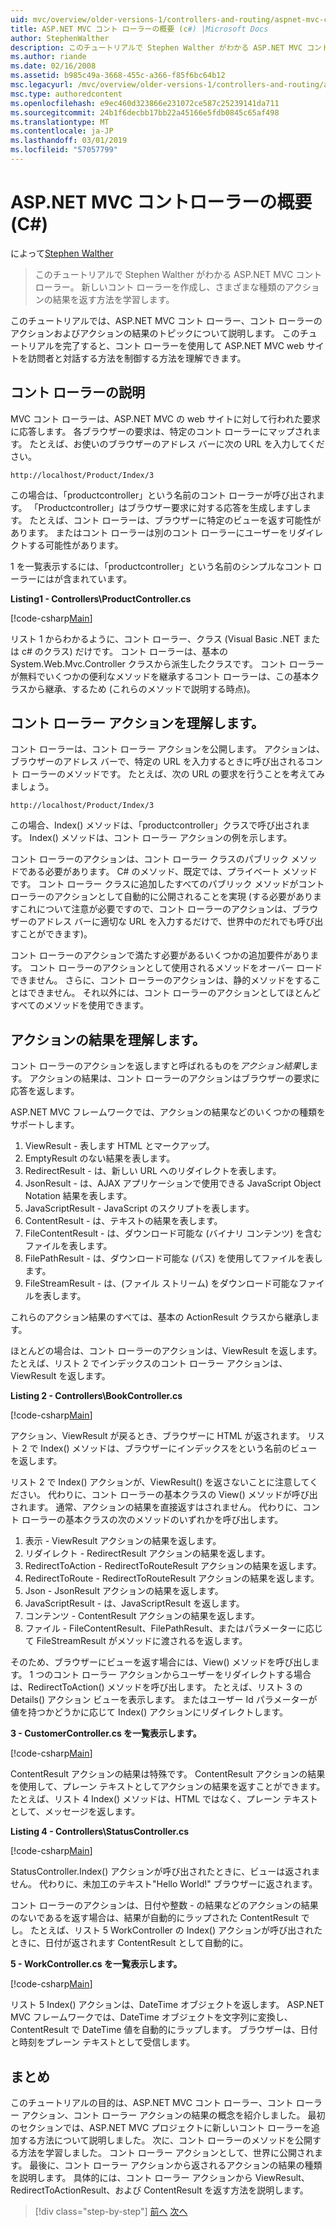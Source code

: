```yaml
---
uid: mvc/overview/older-versions-1/controllers-and-routing/aspnet-mvc-controllers-overview-cs
title: ASP.NET MVC コント ローラーの概要 (c#) |Microsoft Docs
author: StephenWalther
description: このチュートリアルで Stephen Walther がわかる ASP.NET MVC コント ローラー。 新しいコント ローラーを作成し、さまざまな種類のアクション res を返す方法を学習します.
ms.author: riande
ms.date: 02/16/2008
ms.assetid: b985c49a-3668-455c-a366-f85f6bc64b12
msc.legacyurl: /mvc/overview/older-versions-1/controllers-and-routing/aspnet-mvc-controllers-overview-cs
msc.type: authoredcontent
ms.openlocfilehash: e9ec460d323866e231072ce587c25239141da711
ms.sourcegitcommit: 24b1f6decbb17bb22a45166e5fdb0845c65af498
ms.translationtype: MT
ms.contentlocale: ja-JP
ms.lasthandoff: 03/01/2019
ms.locfileid: "57057799"
---
```

<a name="aspnet-mvc-controller-overview-c"></a>ASP.NET MVC コントローラーの概要 (C#)
====================
によって[Stephen Walther](https://github.com/StephenWalther)

> このチュートリアルで Stephen Walther がわかる ASP.NET MVC コント ローラー。 新しいコント ローラーを作成し、さまざまな種類のアクションの結果を返す方法を学習します。


このチュートリアルでは、ASP.NET MVC コント ローラー、コント ローラーのアクションおよびアクションの結果のトピックについて説明します。 このチュートリアルを完了すると、コント ローラーを使用して ASP.NET MVC web サイトを訪問者と対話する方法を制御する方法を理解できます。

## <a name="understanding-controllers"></a>コント ローラーの説明

MVC コント ローラーは、ASP.NET MVC の web サイトに対して行われた要求に応答します。 各ブラウザーの要求は、特定のコント ローラーにマップされます。 たとえば、お使いのブラウザーのアドレス バーに次の URL を入力してください。

`http://localhost/Product/Index/3`

この場合は、「productcontroller」という名前のコント ローラーが呼び出されます。 「Productcontroller」はブラウザー要求に対する応答を生成しますします。 たとえば、コント ローラーは、ブラウザーに特定のビューを返す可能性があります。 またはコント ローラーは別のコント ローラーにユーザーをリダイレクトする可能性があります。

1 を一覧表示するには、「productcontroller」という名前のシンプルなコント ローラーにはが含まれています。

**Listing1 - Controllers\ProductController.cs**

[!code-csharp[Main](aspnet-mvc-controllers-overview-cs/samples/sample1.cs)]

リスト 1 からわかるように、コント ローラー、クラス (Visual Basic .NET または c# のクラス) だけです。 コント ローラーは、基本の System.Web.Mvc.Controller クラスから派生したクラスです。 コント ローラーが無料でいくつかの便利なメソッドを継承するコント ローラーは、この基本クラスから継承、するため (これらのメソッドで説明する時点)。

## <a name="understanding-controller-actions"></a>コント ローラー アクションを理解します。

コント ローラーは、コント ローラー アクションを公開します。 アクションは、ブラウザーのアドレス バーで、特定の URL を入力するときに呼び出されるコント ローラーのメソッドです。 たとえば、次の URL の要求を行うことを考えてみましょう。

`http://localhost/Product/Index/3`

この場合、Index() メソッドは、「productcontroller」クラスで呼び出されます。 Index() メソッドは、コント ローラー アクションの例を示します。

コント ローラーのアクションは、コント ローラー クラスのパブリック メソッドである必要があります。 C# のメソッド、既定では、プライベート メソッドです。 コント ローラー クラスに追加したすべてのパブリック メソッドがコント ローラーのアクションとして自動的に公開されることを実現 (する必要がありますこれについて注意が必要ですので、コント ローラーのアクションは、ブラウザーのアドレス バーに適切な URL を入力するだけで、世界中のだれでも呼び出すことができます)。

コント ローラーのアクションで満たす必要があるいくつかの追加要件があります。 コント ローラーのアクションとして使用されるメソッドをオーバー ロードできません。 さらに、コント ローラーのアクションは、静的メソッドをすることはできません。 それ以外には、コント ローラーのアクションとしてほとんどすべてのメソッドを使用できます。

## <a name="understanding-action-results"></a>アクションの結果を理解します。

コント ローラーのアクションを返しますと呼ばれるものを*アクション結果*します。 アクションの結果は、コント ローラーのアクションはブラウザーの要求に応答を返します。

ASP.NET MVC フレームワークでは、アクションの結果などのいくつかの種類をサポートします。

1. ViewResult - 表します HTML とマークアップ。
2. EmptyResult のない結果を表します。
3. RedirectResult - は、新しい URL へのリダイレクトを表します。
4. JsonResult - は、AJAX アプリケーションで使用できる JavaScript Object Notation 結果を表します。
5. JavaScriptResult - JavaScript のスクリプトを表します。
6. ContentResult - は、テキストの結果を表します。
7. FileContentResult - は、ダウンロード可能な (バイナリ コンテンツ) を含むファイルを表します。
8. FilePathResult - は、ダウンロード可能な (パス) を使用してファイルを表します。
9. FileStreamResult - は、(ファイル ストリーム) をダウンロード可能なファイルを表します。

これらのアクション結果のすべては、基本の ActionResult クラスから継承します。

ほとんどの場合は、コント ローラーのアクションは、ViewResult を返します。 たとえば、リスト 2 でインデックスのコント ローラー アクションは、ViewResult を返します。

**Listing 2 - Controllers\BookController.cs**

[!code-csharp[Main](aspnet-mvc-controllers-overview-cs/samples/sample2.cs)]

アクション、ViewResult が戻るとき、ブラウザーに HTML が返されます。 リスト 2 で Index() メソッドは、ブラウザーにインデックスをという名前のビューを返します。

リスト 2 で Index() アクションが、ViewResult() を返さないことに注意してください。 代わりに、コント ローラーの基本クラスの View() メソッドが呼び出されます。 通常、アクションの結果を直接返すはされません。 代わりに、コント ローラーの基本クラスの次のメソッドのいずれかを呼び出します。

1. 表示 - ViewResult アクションの結果を返します。
2. リダイレクト - RedirectResult アクションの結果を返します。
3. RedirectToAction - RedirectToRouteResult アクションの結果を返します。
4. RedirectToRoute - RedirectToRouteResult アクションの結果を返します。
5. Json - JsonResult アクションの結果を返します。
6. JavaScriptResult - は、JavaScriptResult を返します。
7. コンテンツ - ContentResult アクションの結果を返します。
8. ファイル - FileContentResult、FilePathResult、またはパラメーターに応じて FileStreamResult がメソッドに渡されるを返します。

そのため、ブラウザーにビューを返す場合には、View() メソッドを呼び出します。 1 つのコント ローラー アクションからユーザーをリダイレクトする場合は、RedirectToAction() メソッドを呼び出します。 たとえば、リスト 3 の Details() アクション ビューを表示します。 またはユーザー Id パラメーターが値を持つかどうかに応じて Index() アクションにリダイレクトします。

**3 - CustomerController.cs を一覧表示します。**

[!code-csharp[Main](aspnet-mvc-controllers-overview-cs/samples/sample3.cs)]

ContentResult アクションの結果は特殊です。 ContentResult アクションの結果を使用して、プレーン テキストとしてアクションの結果を返すことができます。 たとえば、リスト 4 Index() メソッドは、HTML ではなく、プレーン テキストとして、メッセージを返します。

**Listing 4 - Controllers\StatusController.cs**

[!code-csharp[Main](aspnet-mvc-controllers-overview-cs/samples/sample4.cs)]

StatusController.Index() アクションが呼び出されたときに、ビューは返されません。 代わりに、未加工のテキスト"Hello World!" ブラウザーに返されます。

コント ローラーのアクションは、日付や整数 - の結果などのアクションの結果のないであるを返す場合は、結果が自動的にラップされた ContentResult でし。 たとえば、リスト 5 WorkController の Index() アクションが呼び出されたときに、日付が返されます ContentResult として自動的に。

**5 - WorkController.cs を一覧表示します。**

[!code-csharp[Main](aspnet-mvc-controllers-overview-cs/samples/sample5.cs)]

リスト 5 Index() アクションは、DateTime オブジェクトを返します。 ASP.NET MVC フレームワークでは、DateTime オブジェクトを文字列に変換し、ContentResult で DateTime 値を自動的にラップします。 ブラウザーは、日付と時刻をプレーン テキストとして受信します。

## <a name="summary"></a>まとめ

このチュートリアルの目的は、ASP.NET MVC コント ローラー、コント ローラー アクション、コント ローラー アクションの結果の概念を紹介しました。 最初のセクションでは、ASP.NET MVC プロジェクトに新しいコント ローラーを追加する方法について説明しました。 次に、コント ローラーのメソッドを公開する方法を学習しました。 コント ローラー アクションとして、世界に公開されます。 最後に、コント ローラー アクションから返されるアクションの結果の種類を説明します。 具体的には、コント ローラー アクションから ViewResult、RedirectToActionResult、および ContentResult を返す方法を説明します。

> [!div class="step-by-step"]
> [前へ](creating-an-action-vb.md)
> [次へ](creating-custom-routes-cs.md)
